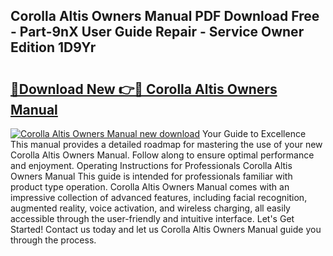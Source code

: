 ## Corolla Altis Owners Manual PDF Download Free - Part-9nX User Guide Repair - Service Owner Edition 1D9Yr

# <h2><a href="http://bc65868.oget.top/?id=Corolla+Altis+Owners+Manual">🔗Download New 👉🔴 Corolla Altis Owners Manual</a></h2>

[![Corolla Altis Owners Manual new download](https://i.imgur.com/5g1atiW.png)](http://bc65868.oget.top/?id=Corolla+Altis+Owners+Manual)
Your Guide to Excellence This manual provides a detailed roadmap for mastering the use of your new Corolla Altis Owners Manual. Follow along to ensure optimal performance and enjoyment. Operating Instructions for Professionals Corolla Altis Owners Manual This guide is intended for professionals familiar with product type operation. Corolla Altis Owners Manual comes with an impressive collection of advanced features, including facial recognition, augmented reality, voice activation, and wireless charging, all easily accessible through the user-friendly and intuitive interface. Let's Get Started! Contact us today and let us Corolla Altis Owners Manual guide you through the process.
